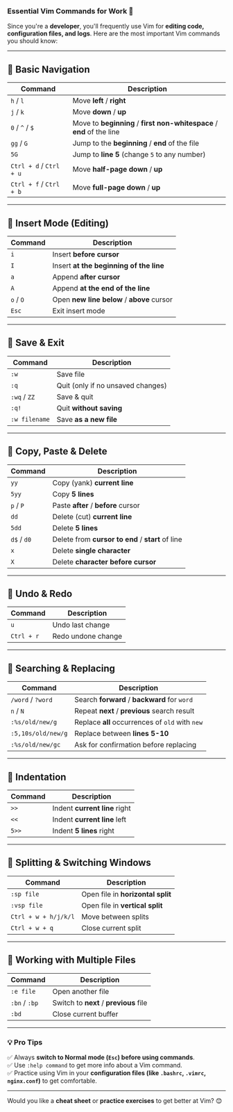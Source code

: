 ### **Essential Vim Commands for Work 🚀**  

Since you're a **developer**, you'll frequently use Vim for **editing code, configuration files, and logs**. Here are the most important Vim commands you should know:

---

## **🔹 Basic Navigation**
| Command            | Description |
|-------------------|------------|
| `h` / `l`        | Move **left** / **right** |
| `j` / `k`        | Move **down** / **up** |
| `0` / `^` / `$`  | Move to **beginning** / **first non-whitespace** / **end** of the line |
| `gg` / `G`       | Jump to the **beginning** / **end** of the file |
| `5G`             | Jump to **line 5** (change `5` to any number) |
| `Ctrl + d` / `Ctrl + u` | Move **half-page down** / **up** |
| `Ctrl + f` / `Ctrl + b` | Move **full-page down** / **up** |

---

## **🔹 Insert Mode (Editing)**
| Command  | Description |
|----------|------------|
| `i`      | Insert **before cursor** |
| `I`      | Insert **at the beginning of the line** |
| `a`      | Append **after cursor** |
| `A`      | Append **at the end of the line** |
| `o` / `O` | Open **new line below** / **above** cursor |
| `Esc`    | Exit insert mode |

---

## **🔹 Save & Exit**
| Command  | Description |
|----------|------------|
| `:w`     | Save file |
| `:q`     | Quit (only if no unsaved changes) |
| `:wq` / `ZZ` | Save & quit |
| `:q!`    | Quit **without saving** |
| `:w filename` | Save **as a new file** |

---

## **🔹 Copy, Paste & Delete**
| Command      | Description |
|-------------|------------|
| `yy`        | Copy (yank) **current line** |
| `5yy`       | Copy **5 lines** |
| `p` / `P`   | Paste **after** / **before** cursor |
| `dd`        | Delete (cut) **current line** |
| `5dd`       | Delete **5 lines** |
| `d$` / `d0` | Delete from **cursor to end** / **start** of line |
| `x`         | Delete **single character** |
| `X`         | Delete **character before cursor** |

---

## **🔹 Undo & Redo**
| Command  | Description |
|----------|------------|
| `u`      | Undo last change |
| `Ctrl + r` | Redo undone change |

---

## **🔹 Searching & Replacing**
| Command                 | Description |
|-------------------------|------------|
| `/word` / `?word`       | Search **forward** / **backward** for `word` |
| `n` / `N`              | Repeat **next** / **previous** search result |
| `:%s/old/new/g`        | Replace **all** occurrences of `old` with `new` |
| `:5,10s/old/new/g`     | Replace between **lines 5-10** |
| `:%s/old/new/gc`       | Ask for confirmation before replacing |

---

## **🔹 Indentation**
| Command  | Description |
|----------|------------|
| `>>`     | Indent **current line** right |
| `<<`     | Indent **current line** left |
| `5>>`    | Indent **5 lines** right |

---

## **🔹 Splitting & Switching Windows**
| Command   | Description |
|-----------|------------|
| `:sp file` | Open file in **horizontal split** |
| `:vsp file` | Open file in **vertical split** |
| `Ctrl + w + h/j/k/l` | Move between splits |
| `Ctrl + w + q` | Close current split |

---

## **🔹 Working with Multiple Files**
| Command   | Description |
|-----------|------------|
| `:e file` | Open another file |
| `:bn` / `:bp` | Switch to **next** / **previous** file |
| `:bd`     | Close current buffer |

---

### **💡 Pro Tips**
✅ Always **switch to Normal mode (`Esc`) before using commands**.  
✅ Use `:help command` to get more info about a Vim command.  
✅ Practice using Vim in your **configuration files (like `.bashrc`, `.vimrc`, `nginx.conf`)** to get comfortable.  

---

Would you like a **cheat sheet** or **practice exercises** to get better at Vim? 😊